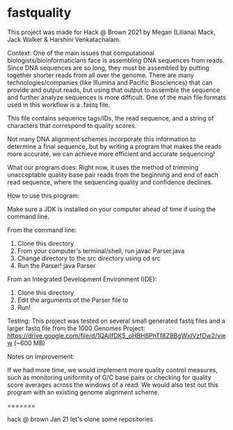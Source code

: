 # fastquality
This project was made for Hack @ Brown 2021 by Megan (Liliana) Mack, Jack Walker & Harshini Venkatachalam. 

Context: 
One of the main issues that computational biologists/bioinformaticians face is assembling DNA sequences from reads. Since DNA sequences are so long, they must be assembled by putting together shorter reads from all over the genome. There are many technologies/companies (like Illumina and Pacific Biosciences) that can provide and output reads, but using that output to assemble the sequence and further analyze sequences is more difficult.
One of the main file formats used in this workflow is a .fastq file.

This file contains sequence tags/IDs, the read sequence, and a string of characters that correspond to quality scores. 

Not many DNA alignment schemes incorporate this information to determine a final sequence, but by writing a program that 
makes the reads more accurate, we can achieve more efficient and accurate sequencing! 

What our program does: 
Right now, it uses the method of trimming unacceptable quality base pair reads from the beginning and end of each read sequence, where the sequencing quality and confidence declines. 

How to use this program: 

Make sure a JDK is installed on your computer ahead of time if using the command line. 

From the command line:
1. Clone this directory
2. From your computer's terminal/shell, run 
javac Parser.java
3. Change directory to the src directory using 
cd src
4. Run the Parser!
java Parser <fastq file to change> <output fastq file>

From an Integrated Development Environment (IDE): 
1. Clone this directory 
2. Edit the arguments of the Parser file to 
<fastq file to change> <output fastq file>
3. Run! 

Testing: 
This project was tested on several small generated fastq files and a larger fastq file from the 1000 Genomes Project: https://drive.google.com/file/d/1QAilfDK5_oHBH6PhTf8Z9BgWxIVzfDw2/view (~600 MB)

Notes on Improvement:  

If we had more time, we would implement more quality control measures, such as monitoring uniformity of G/C base pairs or checking for quality score averages across the windows of a read. We would also test out this program with an existing genome alignment scheme.  

=======

hack @ brown Jan 21 
let's clone some repositories

